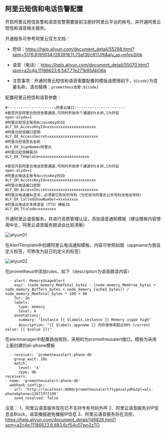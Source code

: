 ## 阿里云短信和电话告警配置

开启阿里云短信告警和语音告警需要提前注册好阿里云平台的帐号。并开通阿里云短信和语音相关服务。

开通服务可参考阿里云官方文档：

* 短信：https://help.aliyun.com/document_detail/55288.html?spm=5176.8195934.1283918.11.73af30c917Jfti&aly_as=m1ouSihk

* 语音（电话）：https://help.aliyun.com/document_detail/55070.html?spm=a2c4g.11186623.6.547.77e271b9SAbG6p

* 注意事项：开通阿里云短信和语音需要配置的模版请使用如下，`${code}`为变量名称，请勿替换：`prometheus告警:${code}`


配置阿里云短信和语音参数：

```
#---------------------↓阿里云接口-----------------------
#是否开启阿里云短信告警通道,可同时开始多个通道0为关闭,1为开启
open-alydx=1
#阿里云短信主账号AccessKey的ID
ALY_DX_AccessKeyId=xxxxxxxxxxxxxxxxxxxxxx
#阿里云短信接口密钥
ALY_DX_AccessSecret=xxxxxxxxxxxxxxxxxxxxxx
#阿里云短信签名名称
ALY_DX_SignName=阿里云
#阿里云短信模板ID
ALY_DX_Template=xxxxxxxxxxxxxxxxxxxxxx

#是否开启阿里云电话告警通道,可同时开始多个通道0为关闭,1为开启
open-alydx=1
#阿里云电话主账号AccessKey的ID
ALY_DH_AccessKeyId=xxxxxxxxxxxxxxxxxxxxxx
#阿里云电话接口密钥
ALY_DH_AccessSecret=xxxxxxxxxxxxxxxxxxxxxx
#阿里云电话被叫显号，必须是已购买的号码（为空则为阿里云公共号码池电话号码）
ALY_DX_CalledShowNumber=xxxxxxxxx
#阿里云电话文本转语音（TTS）模板ID
ALY_DH_TtsCode=xxxxxxxx
```
开通阿里云语音服务，并进行资质管理认证，添加语音通知模板（建议模板内容使用中文，阿里云语音服务朗读会比较清晰）

![aliyun01](https://gitee.com/feiyu563/PrometheusAlert/raw/master/doc/aliyun-01.png)

在AlertTemplate中创建阿里云电话通知模板，内容可参照如图（appname为我自定义标签，可修改为自己的定义的标签）

![aliyun02](https://gitee.com/feiyu563/PrometheusAlert/raw/master/doc/aliyun-02.png)

在prometheus中添加rules，如下（description为语音朗读内容）

```
  - alert: MemoryUsageAlert
    expr: (node_memory_MemTotal_bytes - (node_memory_MemFree_bytes + node_memory_Buffers_bytes + node_memory_Cached_bytes)) / node_memory_MemTotal_bytes * 100 > 90
    for: 1m
    labels:
      type: memory
      level: 4
    annotations:
      summary: "Instance {{ $labels.instance }} Memory usgae high"
      description: "{{ $labels.appname }} 内存使用率超过90% (current value: {{ $value }})"

```

在alertmanager中配置路由规则，采用的为prometheusalert接口，模板为采用上面创建的ali-phone模板

```
  - receiver: 'prometheusalert-phone-db'
    group_wait: 10s
    match:
      level: '4'
      type: db
receivers:
- name: 'prometheusalert-phone-db'
  webhook_configs:
  - url: 'http://localhost:8080/prometheusalert?type=alydh&tpl=ali-phone&phone=13671972199'
    send_resolved: false
```
注意：
1、阿里云语音服务现在已不支持专有号码外呼
2、阿里云语音服务对IP信息会Block，语音播报避免播报IP信息
3、阿里云语音服务存在流控，https://help.aliyun.com/document_detail/149826.html?spm=a2c4g.11186623.6.683.6cf54c07wo2zTO

